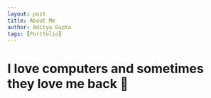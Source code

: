 ```yaml
---
layout: post
title: About Me
author: Aditya Gupta 
tags: [Portfolio]
---
```


# I love computers and sometimes they love me back 💖



